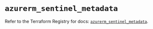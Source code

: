 # `azurerm_sentinel_metadata`

Refer to the Terraform Registry for docs: [`azurerm_sentinel_metadata`](https://registry.terraform.io/providers/hashicorp/azurerm/3.92.0/docs/resources/sentinel_metadata).
